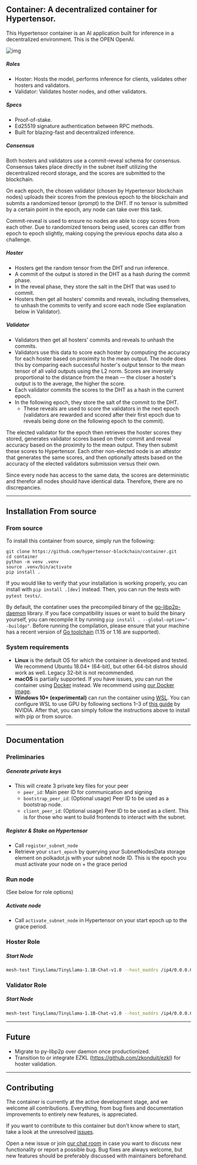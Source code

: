 ## Container: A decentralized container for Hypertensor.

This Hypertensor container is an AI application built for inference in a decentralized environment. This is the OPEN OpenAI.

![img](https://i.imgur.com/GPxolxb.gif)

##### Roles
- Hoster: Hosts the model, performs inference for clients, validates other hosters and validators.
- Validator: Validates hoster nodes, and other validators.

##### Specs
- Proof-of-stake.
- Ed25519 signature authentication between RPC methods.
- Built for blazing-fast and decentralized inference.

##### Consensus
Both hosters and validators use a commit-reveal schema for consensus. Consensus takes place directly in the subnet itself utilizing the decentralized record storage, and the scores are submitted to the blockchain.

On each epoch, the chosen validator (chosen by Hypertensor blockchain nodes) uploads their scores from the previous epoch to the blockchain and submits a randomized tensor (prompt) to the DHT. If no tensor is submitted by a certain point in the epoch, any node can take over this task.

Commit-reveal is used to ensure no nodes are able to copy scores from each other. Due to randomized tensors being used, scores can differ from epoch to epoch slightly, making copying the previous epochs data also a challenge.

##### Hoster

- Hosters get the random tensor from the DHT and run inference.
- A commit of the output is stored in the DHT as a hash during the commit phase.
- In the reveal phase, they store the salt in the DHT that was used to commit.
- Hosters then get all hosters' commits and reveals, including themselves, to unhash the commits to verify and score each node (See explanation below in Validator).

##### Validator
- Validators then get all hosters' commits and reveals to unhash the commits.
- Validators use this data to score each hoster by computing the accuracy for each hoster based on proximity to the mean output. The node does this by comparing each successful hoster's output tensor to the mean tensor of all valid outputs using the L2 norm. Scores are inversely proportional to the distance from the mean — the closer a hoster's output is to the average, the higher the score.
- Each validator commits the scores to the DHT as a hash in the current epoch.
- In the following epoch, they store the salt of the commit to the DHT.
  - These reveals are used to score the validators in the next epoch (validators are rewarded and scored after their first epoch due to reveals being done on the following epoch to the commit).

The elected validator for the epoch then retrieves the hoster scores they stored, generates validator scores based on their commit and reveal accuracy based on the proximity to the mean output. They then submit these scores to Hypertensor. Each other non-elected node is an attestor that generates the same scores, and then optionally attests based on the accuracy of the elected validators submission versus their own.

Since every node has access to the same data, the scores are deterministic and therefor all nodes should have identical data. Therefore, there are no discrepancies.

---

## Installation From source

### From source

To install this container from source, simply run the following:

```
git clone https://github.com/hypertensor-blockchain/container.git
cd container
python -m venv .venv
source .venv/bin/activate
pip install .
```

If you would like to verify that your installation is working properly, you can install with `pip install .[dev]`
instead. Then, you can run the tests with `pytest tests/`.

By default, the contatiner uses the precompiled binary of
the [go-libp2p-daemon](https://github.com/learning-at-home/go-libp2p-daemon) library. If you face compatibility issues
or want to build the binary yourself, you can recompile it by running `pip install . --global-option="--buildgo"`.
Before running the compilation, please ensure that your machine has a recent version
of [Go toolchain](https://golang.org/doc/install) (1.15 or 1.16 are supported).

### System requirements

- __Linux__ is the default OS for which the container is developed and tested. We recommend Ubuntu 18.04+ (64-bit), but
  other 64-bit distros should work as well. Legacy 32-bit is not recommended.
- __macOS__ is partially supported.
  If you have issues, you can run the container using [Docker](https://docs.docker.com/desktop/mac/install/) instead.
  We recommend using [our Docker image](https://hub.docker.com/r/learningathome/mesh).
- __Windows 10+ (experimental)__ can run the container
  using [WSL](https://docs.microsoft.com/ru-ru/windows/wsl/install-win10). You can configure WSL to use GPU by
  following sections 1–3 of [this guide](https://docs.nvidia.com/cuda/wsl-user-guide/index.html) by NVIDIA. After
  that, you can simply follow the instructions above to install with pip or from source.

---

## Documentation

### Preliminaries

##### Generate private keys

  - This will create 3 private key files for your peer
      - `peer_id`: Main peer ID for communication and signing
      - `bootstrap_peer_id`: (Optional usage) Peer ID to be used as a bootstrap node.
      - `client_peer_id`: (Optional usage) Peer ID to be used as a client. This is for those who want to build frontends to interact with the subnet.

##### Register & Stake on Hypertensor
  - Call `register_subnet_node`
  - Retrieve your `start_epoch` by querying your SubnetNodesData storage element on polkadot.js with your subnet node ID. This is the epoch you must activate your node on + the grace period

### Run node 
(See below for role options)

##### Activate node
  - Call `activate_subnet_node` in Hypertensor on your start epoch up to the grace period.

### Hoster Role
##### Start Node
```bash
mesh-test TinyLlama/TinyLlama-1.1B-Chat-v1.0 --host_maddrs /ip4/0.0.0.0/tcp/31330 /ip4/0.0.0.0/udp/31330/quic --announce_maddrs /ip4/{IP}/tcp/{PORT} /ip4/{IP}/udp/{PORT}/quic --new_swarm --hoster --identity_path {PRIVATE_KEY_PATH} --subnet_id {SUBNET_ID} --subnet_node_id {SUBNET_NODE_ID}
```

### Validator Role
##### Start Node
```bash
mesh-test TinyLlama/TinyLlama-1.1B-Chat-v1.0 --host_maddrs /ip4/0.0.0.0/tcp/31330 /ip4/0.0.0.0/udp/31330/quic --announce_maddrs /ip4/{IP}/tcp/{PORT} /ip4/{IP}/udp/{PORT}/quic --new_swarm --hoster --identity_path {PRIVATE_KEY_PATH}
```

---

## Future

- Migrate to py-libp2p over daemon once productionized.
- Transition to or integrate EZKL	(https://github.com/zkonduit/ezkl) for hoster validation.

---

## Contributing

The container is currently at the active development stage, and we welcome all contributions. Everything, from bug fixes and documentation improvements to entirely new features, is appreciated.

If you want to contribute to this container but don't know where to start, take a look at the unresolved [issues](https://github.com/hypertensor-blockchain/container/issues). 

Open a new issue or join [our chat room](https://discord.gg/uGugx9zYvN) in case you want to discuss new functionality or report a possible bug. Bug fixes are always welcome, but new features should be preferably discussed with maintainers beforehand.